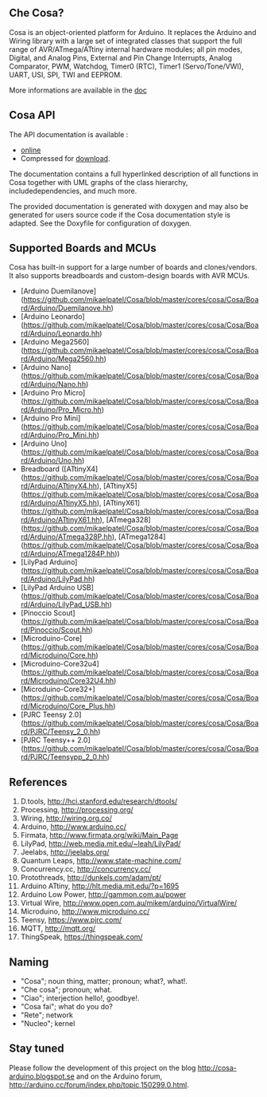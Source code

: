 Che Cosa?
---------

Cosa is an object-oriented platform for Arduino. It replaces the Arduino
and Wiring library with a large set of integrated classes that support 
the full range of AVR/ATmega/ATtiny internal hardware modules; all pin
modes, Digital, and Analog Pins, External and Pin Change Interrupts,
Analog Comparator, PWM, Watchdog, Timer0 (RTC), Timer1
(Servo/Tone/VWI), UART, USI, SPI, TWI and EEPROM.

More informations are available in the [doc](./doc)

Cosa API
--------

The API documentation is available :

* [online](http://dl.dropbox.com/u/993383/Cosa/doc/html/index.html)
* Compressed for [download](http://dl.dropbox.com/u/993383/Cosa/doc.zip).

The documentation contains a full hyperlinked description of all functions
in Cosa together with UML graphs of the class hierarchy, includedependencies,
and much more. 

The provided documentation is generated with doxygen and may also be
generated for users source code if the Cosa documentation style is
adapted. See the Doxyfile for configuration of doxygen. 

Supported Boards and MCUs
-------------------------

Cosa has built-in support for a large number of boards and
clones/vendors. It also supports breadboards and custom-design
boards with AVR MCUs.

* [Arduino Duemilanove] (https://github.com/mikaelpatel/Cosa/blob/master/cores/cosa/Cosa/Board/Arduino/Duemilanove.hh)
* [Arduino Leonardo] (https://github.com/mikaelpatel/Cosa/blob/master/cores/cosa/Cosa/Board/Arduino/Leonardo.hh)
* [Arduino Mega2560] (https://github.com/mikaelpatel/Cosa/blob/master/cores/cosa/Cosa/Board/Arduino/Mega2560.hh)
* [Arduino Nano] (https://github.com/mikaelpatel/Cosa/blob/master/cores/cosa/Cosa/Board/Arduino/Nano.hh)
* [Arduino Pro Micro] (https://github.com/mikaelpatel/Cosa/blob/master/cores/cosa/Cosa/Board/Arduino/Pro_Micro.hh)
* [Arduino Pro Mini] (https://github.com/mikaelpatel/Cosa/blob/master/cores/cosa/Cosa/Board/Arduino/Pro_Mini.hh)
* [Arduino Uno] (https://github.com/mikaelpatel/Cosa/blob/master/cores/cosa/Cosa/Board/Arduino/Uno.hh)
* Breadboard ([ATtinyX4] (https://github.com/mikaelpatel/Cosa/blob/master/cores/cosa/Cosa/Board/Arduino/ATtinyX4.hh), [ATtinyX5] (https://github.com/mikaelpatel/Cosa/blob/master/cores/cosa/Cosa/Board/Arduino/ATtinyX5.hh), [ATtinyX61] (https://github.com/mikaelpatel/Cosa/blob/master/cores/cosa/Cosa/Board/Arduino/ATtinyX61.hh), [ATmega328] (https://github.com/mikaelpatel/Cosa/blob/master/cores/cosa/Cosa/Board/Arduino/ATmega328P.hh), [ATmega1284] (https://github.com/mikaelpatel/Cosa/blob/master/cores/cosa/Cosa/Board/Arduino/ATmega1284P.hh))
* [LilyPad Arduino] (https://github.com/mikaelpatel/Cosa/blob/master/cores/cosa/Cosa/Board/Arduino/LilyPad.hh)
* [LilyPad Arduino USB] (https://github.com/mikaelpatel/Cosa/blob/master/cores/cosa/Cosa/Board/Arduino/LilyPad_USB.hh)
* [Pinoccio Scout] (https://github.com/mikaelpatel/Cosa/blob/master/cores/cosa/Cosa/Board/Pinoccio/Scout.hh)
* [Microduino-Core] (https://github.com/mikaelpatel/Cosa/blob/master/cores/cosa/Cosa/Board/Microduino/Core.hh)
* [Microduino-Core32u4] (https://github.com/mikaelpatel/Cosa/blob/master/cores/cosa/Cosa/Board/Microduino/Core32U4.hh)
* [Microduino-Core32+] (https://github.com/mikaelpatel/Cosa/blob/master/cores/cosa/Cosa/Board/Microduino/Core_Plus.hh)
* [PJRC Teensy 2.0] (https://github.com/mikaelpatel/Cosa/blob/master/cores/cosa/Cosa/Board/PJRC/Teensy_2_0.hh)
* [PJRC Teensy++ 2.0] (https://github.com/mikaelpatel/Cosa/blob/master/cores/cosa/Cosa/Board/PJRC/Teensypp_2_0.hh)

References
----------

1. D.tools, http://hci.stanford.edu/research/dtools/
2. Processing, http://processing.org/
3. Wiring, http://wiring.org.co/
4. Arduino, http://www.arduino.cc/
5. Firmata, http://www.firmata.org/wiki/Main_Page
6. LilyPad, http://web.media.mit.edu/~leah/LilyPad/
7. Jeelabs, http://jeelabs.org/
8. Quantum Leaps, http://www.state-machine.com/
9. Concurrency.cc, http://concurrency.cc/
10. Protothreads, http://dunkels.com/adam/pt/
11. Arduino ATtiny, http://hlt.media.mit.edu/?p=1695
12. Arduino Low Power, http://gammon.com.au/power
13. Virtual Wire, http://www.open.com.au/mikem/arduino/VirtualWire/
14. Microduino, http://www.microduino.cc/
15. Teensy, https://www.pjrc.com/
16. MQTT, http://mqtt.org/
17. ThingSpeak, https://thingspeak.com/

Naming
------

* "Cosa"; noun thing, matter; pronoun; what?, what!. 
* "Che cosa"; pronoun; what. 
* "Ciao"; interjection hello!, goodbye!. 
* "Cosa fai"; what do you do?
* "Rete"; network
* "Nucleo"; kernel

Stay tuned
----------

Please follow the development of this project on the blog 
http://cosa-arduino.blogspot.se and on the Arduino forum,
http://arduino.cc/forum/index.php/topic,150299.0.html.    

